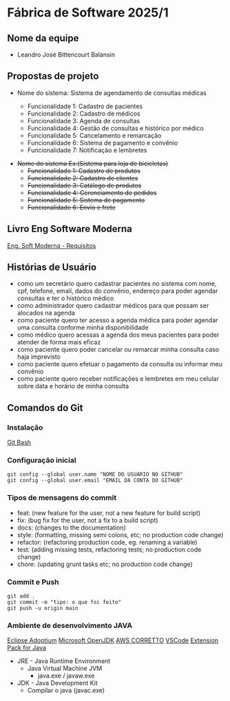 # Fábrica de Software 2025/1

## Nome da equipe
- Leandro José Bittencourt Balansin

## Propostas de projeto

- Nome do sistema: Sistema de agendamento de consultas médicas
  
  - Funcionalidade 1: Cadastro de pacientes
  - Funcionalidade 2: Cadastro de médicos
  - Funcionalidade 3: Agenda de consultas
  - Funcionalidade 4: Gestão de consultas e histórico por médico
  - Funcionalidade 5: Cancelamento e remarcação
  - Funcionalidade 6: Sistema de pagamento e convênio
  - Funcionalidade 7: Notificação e lembretes


<s>

- Nome do sistema Ex:(Sistema para loja de bicicletas)
  - Funcionalidade 1: Cadastro de produtos
  - Funcionalidade 2: Cadastro de clientes
  - Funcionalidade 3: Catálogo de produtos
  - Funcionalidade 4: Gerenciamento de pedidos
  - Funcionalidade 5: Sistema de pagamento
  - Funcionalidade 6: Envio e frete

</s>

## Livro Eng Software Moderna
[Eng. Soft Moderna - Requisitos](https://engsoftmoderna.info/cap3.html)

## Histórias de Usuário
- como um secretário quero cadastrar pacientes no sistema com nome, cpf, telefone, email, dados do convênio, endereço para poder agendar consultas e ter o histórico médico
- como administrador quero cadastrar médicos para que possam ser alocados na agenda
- como paciente quero ter acesso a agenda médica para poder agendar uma consulta conforme minha disponibilidade
- como médico quero acessas a agenda dos meus pacientes para poder atender de forma mais eficaz
- como paciente quero poder cancelar ou remarcar minha consulta caso haja imprevisto
- como paciente quero efetuar o pagamento da consulta ou informar meu convênio
- como paciente quero receber notificações e lembretes em meu celular sobre data e horário de minha consulta


## Comandos do Git

### Instalação
[Git Bash](https://git-scm.com/downloads)

### Configuração inicial

```
git config --global user.name "NOME DO USUARIO NO GITHUB"
git config --global user.email "EMAIL DA CONTA DO GITHUB"
```
### Tipos de mensagens do commit

- feat: (new feature for the user, not a new feature for build script)
- fix: (bug fix for the user, not a fix to a build script)
- docs: (changes to the documentation)
- style: (formatting, missing semi colons, etc; no production code change)
- refactor: (refactoring production code, eg. renaming a variable)
- test: (adding missing tests, refactoring tests; no production code change)
- chore: (updating grunt tasks etc; no production code change)

### Commit e Push

```
git add .
git commit -m "tipo: o que foi feito"
git push -u origin main
```

### Ambiente de desenvolvimento JAVA
[Eclipse Adoptium](https://adoptium.net/)
[Microsoft OpenJDK](https://www.microsoft.com/openjdk)
[AWS CORRETTO](https://aws.amazon.com/pt/corretto/)
[VSCode](https://code.visualstudio.com/download)
[Extension Pack for Java](https://marketplace.visualstudio.com/items?itemName=vscjava.vscode-java-pack)


- JRE - Java Runtime Environment
   - Java Virtual Machine JVM 
     - java.exe / javaw.exe
- JDK - Java Development Kit
  - Compilar o java (javac.exe)
